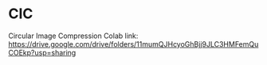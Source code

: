 # CIC
Circular Image Compression
Colab link:
https://drive.google.com/drive/folders/11mumQJHcyoGhBjj9JLC3HMFemQuCOEkp?usp=sharing
